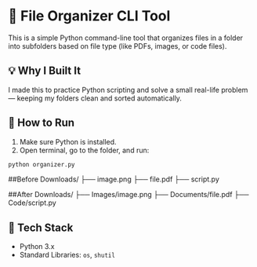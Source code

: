 # 📂 File Organizer CLI Tool

This is a simple Python command-line tool that organizes files in a folder into subfolders based on file type (like PDFs, images, or code files).

## 💡 Why I Built It
I made this to practice Python scripting and solve a small real-life problem — keeping my folders clean and sorted automatically.

## 🚀 How to Run
1. Make sure Python is installed.
2. Open terminal, go to the folder, and run:
```bash
python organizer.py
```
##Before
Downloads/
├── image.png
├── file.pdf
├── script.py

##After
Downloads/
├── Images/image.png
├── Documents/file.pdf
├── Code/script.py

## 🧰 Tech Stack
- Python 3.x
- Standard Libraries: `os`, `shutil`
